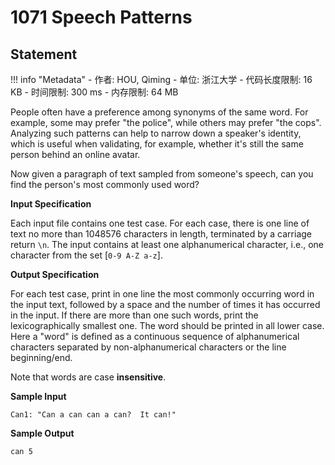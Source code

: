 
# 1071 Speech Patterns

## Statement

!!! info "Metadata"
    - 作者: HOU, Qiming
    - 单位: 浙江大学
    - 代码长度限制: 16 KB
    - 时间限制: 300 ms
    - 内存限制: 64 MB

People often have a preference among synonyms of the same word. For example, some may prefer "the police", while others may prefer "the cops". Analyzing such patterns can help to narrow down a speaker's identity, which is useful when validating, for example, whether it's still the same person behind an online avatar.

Now given a paragraph of text sampled from someone's speech, can you find the person's most commonly used word?

**Input Specification**

Each input file contains one test case. For each case, there is one line of text no more than 1048576 characters in length, terminated by a carriage return `\n`. The input contains at least one alphanumerical character, i.e., one character from the set [`0-9 A-Z a-z`].

**Output Specification**

For each test case, print in one line the most commonly occurring word in the input text, followed by a space and the number of times it has occurred in the input. If there are more than one such words, print the lexicographically smallest one. The word should be printed in all lower case. Here a "word" is defined as a continuous sequence of alphanumerical characters separated by non-alphanumerical characters or the line beginning/end.

Note that words are case **insensitive**.

**Sample Input**
```plaintext
Can1: "Can a can can a can?  It can!"
```

**Sample Output**
```plaintext
can 5
```

